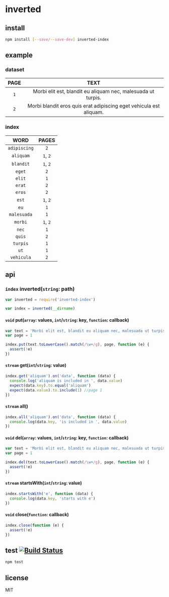 # inverted

## install

```bash
npm install [--save/--save-dev] inverted-index
```

## example

### dataset

|  PAGE  |                                TEXT                                |
| :----: | :----------------------------------------------------------------: |
|   `1`  |    Morbi elit est, blandit eu aliquam nec, malesuada ut turpis.    |
|   `2`  | Morbi blandit eros quis erat adipiscing eget vehicula est aliquam. |

### index

|     WORD     |   PAGES   |
| :----------: | :-------: |
| `adipiscing` |    `2`    |
|   `aliquam`  |  `1`, `2` |
|   `blandit`  |  `1`, `2` |
|    `eget`    |    `2`    |
|    `elit`    |    `1`    |
|    `erat`    |    `2`    |
|    `eros`    |    `2`    |
|     `est`    |  `1`, `2` |
|     `eu`     |    `1`    |
|  `malesuada` |    `1`    |
|    `morbi`   |  `1`, `2` |
|     `nec`    |    `1`    |
|    `quis`    |    `2`    |
|   `turpis`   |    `1`    |
|     `ut`     |    `1`    |
|  `vehicula`  |    `2`    |

## api

### `index` inverted(`string`: path)

```js
var inverted = require('inverted-index')

var index = inverted(__dirname)
```

#### `void` put(`array`: values, `int`/`string`: key, `function`: callback)

```js
var text = 'Morbi elit est, blandit eu aliquam nec, malesuada ut turpis.'
var page = 1

index.put(text.toLowerCase().match(/\w+/g), page, function (e) {
  assert(!e)
})
```

#### `stream` get(`int`/`string`: value)

```js
index.get('aliquam').on('data', function (data) {
  console.log('aliquam is included in ', data.value)
  expect(data.key).to.equal('aliquam')
  expect(data.value).to.include(1) //page 1
})
```

#### `stream` all()

```js
index.all('aliquam').on('data', function (data) {
  console.log(data.key, 'is included in ', data.value)
})
```

#### `void` del(`array`: values, `int`/`string`: key, `function`: callback)

```js
var text = 'Morbi elit est, blandit eu aliquam nec, malesuada ut turpis.'
var page = 1

index.del(text.toLowerCase().match(/\w+/g), page, function (e) {
  assert(!e)
})
```

#### `stream` startsWith(`int`/`string`: value)

```js
index.startsWith('e', function (data) {
  console.log(data.key, 'starts with e')
})
```

#### `void` close(`function`: callback)

```js
index.close(function (e) {
  assert(!e)
})
```

## test [![Build Status](https://travis-ci.org/kordon/inverted.png)](https://travis-ci.org/kordon/inverted)

```bash
npm test
```

## license

MIT